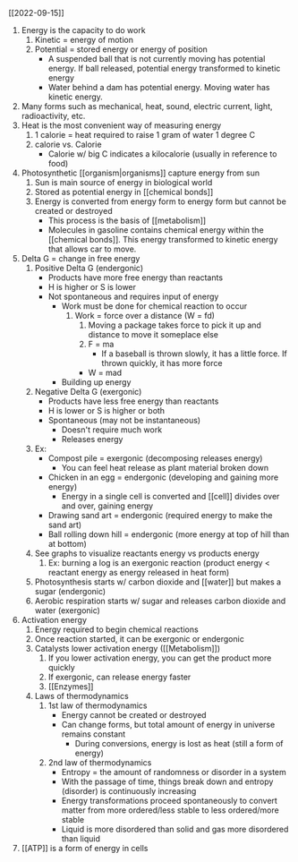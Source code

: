 [[2022-09-15]]

1. Energy is the capacity to do work
	1. Kinetic = energy of motion
	2. Potential = stored energy or energy of position
		- A suspended ball that is not currently moving has potential energy. If ball released, potential energy transformed to kinetic energy
		- Water behind a dam has potential energy. Moving water has kinetic energy.
2. Many forms such as mechanical, heat, sound, electric current, light, radioactivity, etc.
3. Heat is the most convenient way of measuring energy
	1. 1 calorie = heat required to raise 1 gram of water 1 degree C
	2. calorie vs. Calorie
		- Calorie w/ big C indicates a kilocalorie (usually in reference to food)
4. Photosynthetic [[organism|organisms]] capture energy from sun
	1. Sun is main source of energy in biological world
	2. Stored as potential energy in [[chemical bonds]]
	3. Energy is converted from energy form to energy form but cannot be created or destroyed
		- This process is the basis of [[metabolism]]
		- Molecules in gasoline contains chemical energy within the [[chemical bonds]]. This energy transformed to kinetic energy that allows car to move.
5. Delta G = change in free energy
	1. Positive Delta G (endergonic)
		- Products have more free energy than reactants 
		- H is higher or S is lower
		- Not spontaneous and requires input of energy
			- Work must be done for chemical reaction to occur
				1. Work = force over a distance (W = fd)
					1. Moving a package takes force to pick it up and distance to move it someplace else
					2. F = ma
						- If a baseball is thrown slowly, it has a little force. If thrown quickly, it has more force
					- W = mad
			- Building up energy
	2. Negative Delta G (exergonic)
		- Products have less free energy than reactants
		- H is lower or S is higher or both
		- Spontaneous (may not be instantaneous)
			- Doesn't require much work
			- Releases energy
	3. Ex: 
		- Compost pile = exergonic (decomposing releases energy)
			- You can feel heat release as plant material broken down
		- Chicken in an egg = endergonic (developing and gaining more energy)
			- Energy in a single cell is converted and [[cell]] divides over and over, gaining energy
		- Drawing sand art = endergonic (required energy to make the sand art)
		- Ball rolling down hill = endergonic (more energy at top of hill than at bottom)
	4. See graphs to visualize reactants energy vs products energy
		1. Ex: burning a log is an exergonic reaction (product energy < reactant energy as energy released in heat form)
	5. Photosynthesis starts w/ carbon dioxide and [[water]] but makes a sugar (endergonic)
	6. Aerobic respiration starts w/ sugar and releases carbon dioxide and water (exergonic)
6. Activation energy
	1. Energy required to begin chemical reactions
	2. Once reaction started, it can be exergonic or endergonic
	3. Catalysts lower activation energy ([[Metabolism]])
		1. If you lower activation energy, you can get the product more quickly
		2. If exergonic, can release energy faster
		3. [[Enzymes]]
	7. Laws of thermodynamics
		1. 1st law of thermodynamics
			- Energy cannot be created or destroyed
			- Can change forms, but total amount of energy in universe remains constant
				- During conversions, energy is lost as heat (still a form of energy)
		2. 2nd law of thermodynamics
			- Entropy = the amount of randomness or disorder in a system
			- With the passage of time, things break down and entropy (disorder) is continuously increasing
			- Energy transformations proceed spontaneously to convert matter from more ordered/less stable to less ordered/more stable
			- Liquid is more disordered than solid and gas more disordered than liquid
7. [[ATP]] is a form of energy in cells
